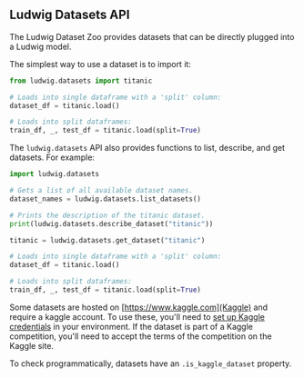 ## Ludwig Datasets API

The Ludwig Dataset Zoo provides datasets that can be directly plugged into a Ludwig model.

The simplest way to use a dataset is to import it:

```python
from ludwig.datasets import titanic

# Loads into single dataframe with a 'split' column:
dataset_df = titanic.load()

# Loads into split dataframes:
train_df, _, test_df = titanic.load(split=True)
```

The `ludwig.datasets` API also provides functions to list, describe, and get datasets.  For example:

```python
import ludwig.datasets

# Gets a list of all available dataset names.
dataset_names = ludwig.datasets.list_datasets()

# Prints the description of the titanic dataset.
print(ludwig.datasets.describe_dataset("titanic"))

titanic = ludwig.datasets.get_dataset("titanic")

# Loads into single dataframe with a 'split' column:
dataset_df = titanic.load()

# Loads into split dataframes:
train_df, _, test_df = titanic.load(split=True)
```

Some datasets are hosted on [https://www.kaggle.com](Kaggle) and require a kaggle account. To use these, you'll need to
[set up Kaggle credentials](https://www.kaggle.com/docs/api) in your environment. If the dataset is part of a Kaggle
competition, you'll need to accept the terms of the competition on the Kaggle site.

To check programmatically, datasets have an `.is_kaggle_dataset` property.
